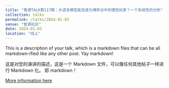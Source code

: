 ```yaml
---
title: "青源TALK第117期｜大语言模型能否成为博弈论中的理性玩家？一个系统性的分析"
collection: talks
permalink: /talks/2024-01-03
venue: "智源社区"
date: 2024-01-03
location: "线上"
---
```




This is a description of your talk, which is a markdown files that can be all markdown-ified like any other post. Yay markdown!

这是对您的演讲的描述，这是一个 Markdown 文件，可以像任何其他帖子一样进行 Markdown 化。 耶 markdown！


[More information here](https://event.baai.ac.cn/live/742)
